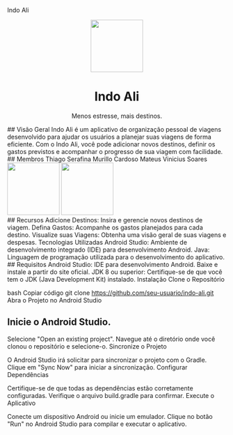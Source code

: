 Indo Ali
<p align="center">
  <img src="https://i.imgur.com/q7LMuQA.png" style="width: 120px; height: 120px;"/>
</p>
<h1 align="center">Indo Ali</h1>
<p align="center">Menos estresse, mais destinos.</p>
##  Visão Geral
Indo Ali é um aplicativo de organização pessoal de viagens desenvolvido para ajudar os usuários a planejar suas viagens de forma eficiente. Com o Indo Ali, você pode adicionar novos destinos, definir os gastos previstos e acompanhar o progresso de sua viagem com facilidade.
## Membros 
Thiago Serafina
Murillo Cardoso
Mateus Vinicius Soares

<div  style="flex">
<img src="https://imgur.com/JA4lFoI" style="width: 120px; height: 120px;"/>
<img src="https://imgur.com/pDpAny3" style="width: 120px; height: 120px;"/>
  
</div>  
## Recursos
Adicione Destinos: Insira e gerencie novos destinos de viagem.
Defina Gastos: Acompanhe os gastos planejados para cada destino.
Visualize suas Viagens: Obtenha uma visão geral de suas viagens e despesas.
Tecnologias Utilizadas
Android Studio: Ambiente de desenvolvimento integrado (IDE) para desenvolvimento Android.
Java: Linguagem de programação utilizada para o desenvolvimento do aplicativo.
## Requisitos
Android Studio: IDE para desenvolvimento Android. Baixe e instale a partir do site oficial.
JDK 8 ou superior: Certifique-se de que você tem o JDK (Java Development Kit) instalado.
Instalação
Clone o Repositório

bash
Copiar código
git clone https://github.com/seu-usuario/indo-ali.git
Abra o Projeto no Android Studio

## Inicie o Android Studio.
Selecione "Open an existing project".
Navegue até o diretório onde você clonou o repositório e selecione-o.
Sincronize o Projeto

O Android Studio irá solicitar para sincronizar o projeto com o Gradle. Clique em "Sync Now" para iniciar a sincronização.
Configurar Dependências

Certifique-se de que todas as dependências estão corretamente configuradas. Verifique o arquivo build.gradle para confirmar.
Execute o Aplicativo

Conecte um dispositivo Android ou inicie um emulador.
Clique no botão "Run" no Android Studio para compilar e executar o aplicativo.
